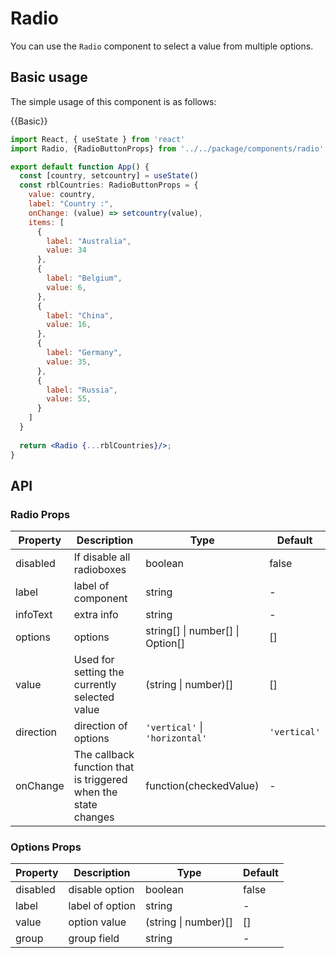 # Radio
You can use the `Radio` component to select a value from multiple options.

## Basic usage
The simple usage of this component is as follows:

{{Basic}}
```jsx
import React, { useState } from 'react'
import Radio, {RadioButtonProps} from '../../package/components/radio';

export default function App() {
  const [country, setcountry] = useState()
  const rblCountries: RadioButtonProps = {
    value: country,
    label: "Country :",
    onChange: (value) => setcountry(value),
    items: [
      {
        label: "Australia",
        value: 34
      },
      {
        label: "Belgium",
        value: 6,
      },
      {
        label: "China",
        value: 16,
      },
      {
        label: "Germany",
        value: 35,
      },
      {
        label: "Russia",
        value: 55,
      }
    ]
  }
  
  return <Radio {...rblCountries}/>;
}
```

## API
### Radio Props
| Property | Description | Type | Default |
| --- | --- | --- | --- |
| disabled | If disable all radioboxes | boolean | false |
| label | label of component | string | - |
| infoText | extra info | string | - |
| options | options | string\[] \| number\[] \| Option\[] | \[] |
| value | Used for setting the currently selected value | (string \| number)\[] | \[] |
| direction | direction of options | `'vertical'` \| `'horizontal'` | `'vertical'` |
| onChange | The callback function that is triggered when the state changes | function(checkedValue) | - |

### Options Props
| Property | Description | Type | Default |
| --- | --- | --- | --- |
| disabled | disable option | boolean | false |
| label | label of option | string | - |
| value | option value | (string \| number)\[] | \[] |
| group | group field | string | - |